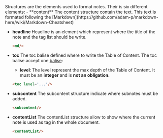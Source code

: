<note id="structures" title="Structures" tags='["balises"]'>

<headline/>
<content>
Structures are the elements used to format notes.
Their is six different elements:
- **content**
	The content structure contain the text. This text is formated following the [Markdown](https://github.com/adam-p/markdown-here/wiki/Markdown-Cheatsheet)

- **headline**
	Headline is an element which represent where the title of the note and the tag list should be write.

	```html
	<md/>
	```

- **toc**
	The toc balise defined where to write the Table of Content.
	The toc balise accept one [balise](#balises):
	- **level**: The level represent the max depth of the Table of Content. It must be an **integer** and is **not an obligation**.

	```md
	<toc level='...'/>
	```

- **subcontent**
	The subcontent structure indicate where subnotes must be added.

	```md
	<subcontent/>
	```

- **contentList**
	The contentList structure allow to show where the current note is used as tag in the whole document.

	```md
	<contentList/>
	```

</content>
<subcontent/>
<contentList/>

</note>
